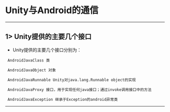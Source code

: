 # Unity与Android的通信

---
## 1> Unity提供的主要几个接口

- Unity提供的主要几个接口分别为：
```
 AndroidJavaClass 类

 AndroidJavaObject 对象

 AndroidJavaRunnable Unity对java.lang.Runnable object的实现

 AndroidJavaProxy 接口，用于实现任何java接口；通过invoke调用接口中的方法

 AndroidJavaException 继承于Exception的android异常类
```
---
